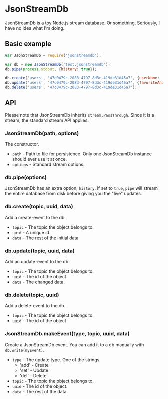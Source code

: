 JsonStreamDb
============

JsonStreamDb is a toy Node.js stream database. Or something. Seriously, I have no idea what I'm doing.


Basic example
-------------

```js
var JsonStreamDb = require('jsonstreamdb');

var db = new JsonStreamDb('test.jsonstreamdb');
db.pipe(process.stdout, {history: true});

db.create('users', '47c0479c-2083-4797-8d3c-419de31d45a7', {userName: 'geon'});
db.update('users', '47c0479c-2083-4797-8d3c-419de31d45a7', {favoriteAnimal: 'kittens'});
db.delete('users', '47c0479c-2083-4797-8d3c-419de31d45a7');
```


API
---

Please note that JsonStreamDb inherits `stream.PassThrough`. Since it is a stream, the standard stream API applies.

### JsonStreamDb(path, options)

The constructor.

* `path` - Path to file for persistence. Only one JsonStreamDb instance should ever use it at once.
* `options` - Standard stream options.



### db.pipe(options)

JsonStreamDb has an extra option; `history`. If set to `true`, `pipe` will stream the entire database from disk before giving you the "live" updates.


### db.create(topic, uuid, data)

Add a create-event to the db.

* `topic` - The topic the object belongs to.
* `uuid` - A unique id.
* `data` - The rest of the initial data.


### db.update(topic, uuid, data)

Add an update-event to the db.

* `topic` - The topic the object belongs to.
* `uuid` - The id of the object.
* `data` - The changed data.


### db.delete(topic, uuid)

Add a delete-event to the db.

* `topic` - The topic the object belongs to.
* `uuid` - The id of the object.


### JsonStreamDb.makeEvent(type, topic, uuid, data)

Create a JsonStreamDb event. You can add it to a db manually with `db.write(myEvent)`.

* `type` - The update type. One of the strings
	* 'add' - Create
	* 'set' - Update 
	* 'del' - Delete
* `topic` - The topic the object belongs to.
* `uuid` - The id of the object.
* `data` - The rest of the data.
